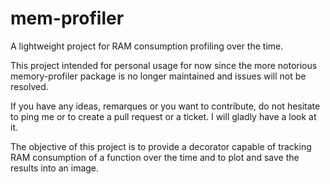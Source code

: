 # mem-profiler
A lightweight project for RAM consumption profiling over the time.

This project intended for personal usage for now since the more notorious memory-profiler package is no longer maintained and issues will not be resolved.

If you have any ideas, remarques or you want to contribute, do not hesitate to ping me or to create a pull request or a ticket. I will gladly have a look at it.

The objective of this project is to provide a decorator capable of tracking RAM consumption of a function over the time and to plot and save the results into an image.
